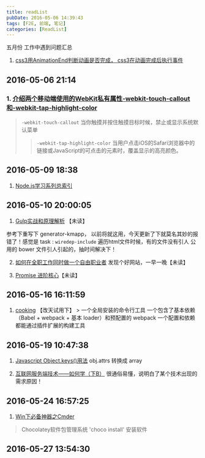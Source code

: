 ```yaml
---
title: readList
pubDate: 2016-05-06 14:39:43
tags: [F2E, 前端, 笔记]
categories: [ReadList]
---
```


五月份 工作中遇到问题汇总

<!-- more -->

  1. [css3用AnimationEnd判断动画是否完成， css3在动画完成后执行事件](http://blog.csdn.net/kongjiea/article/details/38614695)

## 2016-05-06 21:14

### 1. [介绍两个移动端使用的WebKit私有属性-webkit-touch-callout和-webkit-tap-highlight-color](http://www.css88.com/archives/5393)
  >
  > `-webkit-touch-callout` 当你触摸并按住触摸目标时候，禁止或显示系统默认菜单
  >
  > > `-webkit-tap-highlight-color` 当用户点击iOS的Safari浏览器中的链接或JavaScript的可点击的元素时，覆盖显示的高亮颜色。

## 2016-05-09 18:38

  1. [Node.js学习系列总索引](http://www.cnblogs.com/zhongweiv/p/nodejs.html)

## 2016-05-10 20:00:05

  1. [Gulp实战和原理解析](http://i5ting.github.io/stuq-gulp/) 【未读】

  参考下重写下 generator-kmapp， 以前将就这用，今天更新了下就莫名其妙的报错了！感觉是 task : `wiredep-include` 遍历html文件时候，有的文件没有引人 公用的 bower 文件引人引起的，抽时间解决下！

  2. [如何在全职工作同时做一个自由职业者](http://yizaoyiwan.com/stories/23) 发现个好网站，一早一晚【未读】

  3. [Promise 进阶核心](http://yizaoyiwan.com/stories/23)【未读】

## 2016-05-16 16:11:59

  1. [cooking](http://cookingjs.github.io/intro.html) 【改天试用下】
    > 一个全局安装的命令行工具
      一个包含了基本依赖（Babel + webpack + 基本 loader）和预配置的 webpack
      一个配置和依赖都能通过插件扩展的构建工具

## 2016-05-19 10:47:38

  1. [Javascript Object.keys()用法](http://www.webhek.com/javascript-object-keys) obj.attrs 转换成 array

  2. [互联网服务端技术——如何学（下B）](http://mp.weixin.qq.com/s?__biz=MzA3MDExNzcyNA==&mid=2650392056&idx=1&sn=0e0cd289b852d41567e475d911763e63&scene=0#wechat_redirect) 很通俗易懂，说明白了某个技术出现的需求原因！

## 2016-05-24 16:57:25

  1. [Win下必备神器之Cmder](https://segmentfault.com/a/1190000004408436)

  >Chocolatey软件包管理系统 'choco install' 安装软件

## 2016-05-27 13:54:30
